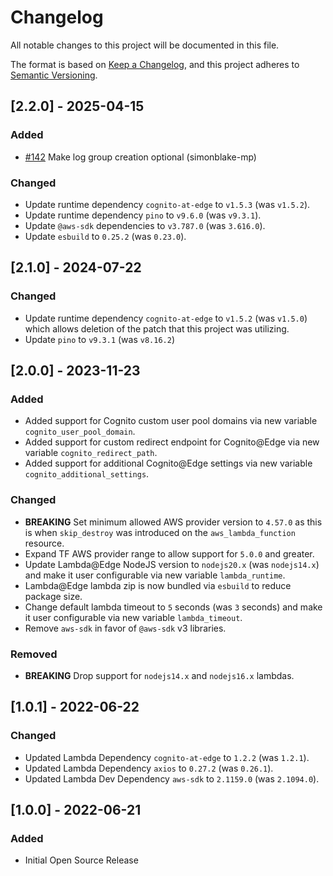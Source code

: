 # Changelog
All notable changes to this project will be documented in this file.

The format is based on [Keep a Changelog](https://keepachangelog.com/en/1.0.0/),
and this project adheres to [Semantic Versioning](https://semver.org/spec/v2.0.0.html).

## [2.2.0] - 2025-04-15

### Added
- [#142](https://github.com/disney/terraform-aws-lambda-at-edge-cognito-authentication/pull/142) Make log group creation optional (simonblake-mp)

### Changed
- Update runtime dependency `cognito-at-edge` to `v1.5.3` (was `v1.5.2`).
- Update runtime dependency `pino` to `v9.6.0` (was `v9.3.1`).
- Update `@aws-sdk` dependencies to `v3.787.0` (was `3.616.0`).
- Update `esbuild` to `0.25.2` (was `0.23.0`).

## [2.1.0] - 2024-07-22

### Changed
- Update runtime dependency `cognito-at-edge` to `v1.5.2` (was `v1.5.0`) which allows deletion of the patch that this project was utilizing.
- Update `pino` to `v9.3.1` (was `v8.16.2`)

## [2.0.0] - 2023-11-23

### Added
- Added support for Cognito custom user pool domains via new variable `cognito_user_pool_domain`.
- Added support for custom redirect endpoint for Cognito@Edge via new variable `cognito_redirect_path`.
- Added support for additional Cognito@Edge settings via new variable `cognito_additional_settings`.

### Changed
- **BREAKING** Set minimum allowed AWS provider version to `4.57.0` as this is when `skip_destroy` was introduced on the `aws_lambda_function` resource.
- Expand TF AWS provider range to allow support for `5.0.0` and greater.
- Update Lambda@Edge NodeJS version to `nodejs20.x` (was `nodejs14.x`) and make it user configurable via new variable `lambda_runtime`.
- Lambda@Edge lambda zip is now bundled via `esbuild` to reduce package size.
- Change default lambda timeout to `5` seconds (was `3` seconds) and make it user configurable via new variable `lambda_timeout`.
- Remove `aws-sdk` in favor of `@aws-sdk` v3 libraries.

### Removed
- **BREAKING** Drop support for `nodejs14.x` and `nodejs16.x` lambdas.

## [1.0.1] - 2022-06-22

### Changed
- Updated Lambda Dependency `cognito-at-edge` to `1.2.2` (was `1.2.1`).
- Updated Lambda Dependency `axios` to `0.27.2` (was `0.26.1`).
- Updated Lambda Dev Dependency `aws-sdk` to `2.1159.0` (was `2.1094.0`).

## [1.0.0] - 2022-06-21

### Added
- Initial Open Source Release
